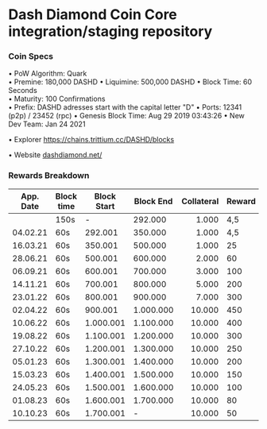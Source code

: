 Dash Diamond Coin Core integration/staging repository
=================================================================


### Coin Specs

• PoW Algorithm: Quark  
• Premine: 180,000 DASHD
• Liquimine: 500,000 DASHD
• Block Time: 60 Seconds    
• Maturity: 100 Confirmations  
• Prefix: DASHD adresses start with the capital letter "D" 
• Ports: 12341 (p2p) / 23452 (rpc) 
• Genesis Block Time: Aug 29 2019 03:43:26 
• New Dev Team: Jan 24 2021

• Explorer https://chains.trittium.cc/DASHD/blocks

• Website [dashdiamond.net/](https://dashdiamond.net/)

### Rewards Breakdown
<table class="table table-bordered table-hover table-condensed">
<thead><tr><th title="Field #1">App. Date</th>
<th title="Field #2">Block time</th>
<th title="Field #3">Block Start</th>
<th title="Field #4">Block End</th>
<th title="Field #5">Collateral</th>
<th title="Field #6">Reward</th>
<th title="Field #7">MN</th>
<th title="Field #8">POS</th>
</tr></thead>
<tbody><tr>
<td> </td>
<td>150s</td>
<td>-</td>
<td>292.000</td>
<td align="right">1.000</td>
<td>4,5</td>
<td>3,6</td>
<td>0,9</td>
</tr>
<tr>
<td>04.02.21</td>
<td>60s</td>
<td>292.001</td>
<td>350.000</td>
<td align="right">1.000</td>
<td>4,5</td>
<td>3,6</td>
<td>0,9</td>
</tr>
<tr>
<td>16.03.21</td>
<td>60s</td>
<td>350.001</td>
<td>500.000</td>
<td align="right">1.000</td>
<td>25</td>
<td>20</td>
<td>5</td>
</tr>
<tr>
<td>28.06.21</td>
<td>60s</td>
<td>500.001</td>
<td>600.000</td>
<td align="right">2.000</td>
<td>60</td>
<td>48</td>
<td>12</td>
</tr>
<tr>
<td>06.09.21</td>
<td>60s</td>
<td>600.001</td>
<td>700.000</td>
<td align="right">3.000</td>
<td>100</td>
<td>80</td>
<td>20</td>
</tr>
<tr>
<td>14.11.21</td>
<td>60s</td>
<td>700.001</td>
<td>800.000</td>
<td align="right">5.000</td>
<td>200</td>
<td>160</td>
<td>40</td>
</tr>
<tr>
<td>23.01.22</td>
<td>60s</td>
<td>800.001</td>
<td>900.000</td>
<td align="right">7.000</td>
<td>300</td>
<td>240</td>
<td>60</td>
</tr>
<tr>
<td>02.04.22</td>
<td>60s</td>
<td>900.001</td>
<td>1.000.000</td>
<td align="right">10.000</td>
<td>450</td>
<td>360</td>
<td>90</td>
</tr>
<tr>
<td>10.06.22</td>
<td>60s</td>
<td>1.000.001</td>
<td>1.100.000</td>
<td align="right">10.000</td>
<td>400</td>
<td>320</td>
<td>80</td>
</tr>
<tr>
<td>19.08.22</td>
<td>60s</td>
<td>1.100.001</td>
<td>1.200.000</td>
<td align="right">10.000</td>
<td>300</td>
<td>240</td>
<td>60</td>
</tr>
<tr>
<td>27.10.22</td>
<td>60s</td>
<td>1.200.001</td>
<td>1.300.000</td>
<td align="right">10.000</td>
<td>250</td>
<td>200</td>
<td>50</td>
</tr>
<tr>
<td>05.01.23</td>
<td>60s</td>
<td>1.300.001</td>
<td>1.400.000</td>
<td align="right">10.000</td>
<td>200</td>
<td>160</td>
<td>40</td>
</tr>
<tr>
<td>15.03.23</td>
<td>60s</td>
<td>1.400.001</td>
<td>1.500.000</td>
<td align="right">10.000</td>
<td>150</td>
<td>120</td>
<td>30</td>
</tr>
<tr>
<td>24.05.23</td>
<td>60s</td>
<td>1.500.001</td>
<td>1.600.000</td>
<td align="right">10.000</td>
<td>100</td>
<td>80</td>
<td>20</td>
</tr>
<tr>
<td>01.08.23</td>
<td>60s</td>
<td>1.600.001</td>
<td>1.700.000</td>
<td align="right">10.000</td>
<td>80</td>
<td>64</td>
<td>16</td>
</tr>
<tr>
<td>10.10.23</td>
<td>60s</td>
<td>1.700.001</td>
<td>-</td>
<td align="right">10.000</td>
<td>50</td>
<td>40</td>
<td>10</td>
</tr>
</tbody></table>
